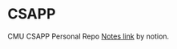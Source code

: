 # CSAPP
CMU CSAPP Personal Repo
[Notes link](https://flawless-yoke-7a5.notion.site/CSAPP-dd9b3afcc0754eecab780faa860b5781?pvs=4) by notion.
